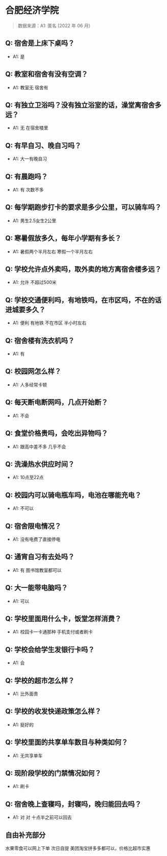 # 合肥经济学院

> 数据来源：A1: 匿名 (2022 年 06 月)

## Q: 宿舍是上床下桌吗？

- A1: 是

## Q: 教室和宿舍有没有空调？

- A1: 教室无 宿舍有

## Q: 有独立卫浴吗？没有独立浴室的话，澡堂离宿舍多远？

- A1: 无 在宿舍楼里

## Q: 有早自习、晚自习吗？

- A1: 大一有晚自习

## Q: 有晨跑吗？

- A1: 有 次数不多

## Q: 每学期跑步打卡的要求是多少公里，可以骑车吗？

- A1: 男生2.5女生2公里

## Q: 寒暑假放多久，每年小学期有多长？

- A1: 暑假两个半月左右 寒假一个半月左右

## Q: 学校允许点外卖吗，取外卖的地方离宿舍楼多远？

- A1: 允许 不超过500米

## Q: 学校交通便利吗，有地铁吗，在市区吗，不在的话进城要多久？

- A1: 便利 有地铁 不在市区  半小时左右

## Q: 宿舍楼有洗衣机吗？

- A1: 有

## Q: 校园网怎么样？

- A1: 人多经常卡顿

## Q: 每天断电断网吗，几点开始断？

- A1: 不会

## Q: 食堂价格贵吗，会吃出异物吗？

- A1: 跟高中差不多  几乎不会

## Q: 洗澡热水供应时间？

- A1: 10点至22点

## Q: 校园内可以骑电瓶车吗，电池在哪能充电？

- A1: 不可以

## Q: 宿舍限电情况？

- A1: 没有电费了直接停电

## Q: 通宵自习有去处吗？

- A1: 有 图书馆教室都可以

## Q: 大一能带电脑吗？

- A1: 可以

## Q: 学校里面用什么卡，饭堂怎样消费？

- A1: 校园卡一卡通那种    手机支付或者刷卡

## Q: 学校会给学生发银行卡吗？

- A1: 会

## Q: 学校的超市怎么样？

- A1: 比外面贵

## Q: 学校的收发快递政策怎么样？

- A1: 挺好的

## Q: 学校里面的共享单车数目与种类如何？

- A1: 无共享单车

## Q: 现阶段学校的门禁情况如何？

- A1: 刷卡

## Q: 宿舍晚上查寝吗，封寝吗，晚归能回去吗？

- A1: 对  对   十点半之前可以回去

## 自由补充部分

水果零食可以网上下单 次日自提    美团淘宝拼多多都可以，价格比超市实惠